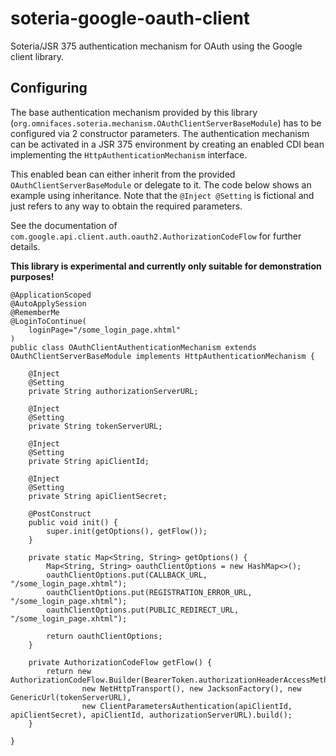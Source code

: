 # soteria-google-oauth-client

Soteria/JSR 375 authentication mechanism for OAuth using the Google client library.

## Configuring

The base authentication mechanism provided by this library (`org.omnifaces.soteria.mechanism.OAuthClientServerBaseModule`) has to be configured 
via 2 constructor parameters. The authentication mechanism can be activated in a JSR 375 environment by creating an enabled CDI bean implementing the
`HttpAuthenticationMechanism` interface.

This enabled bean can either inherit from the provided `OAuthClientServerBaseModule` or delegate to it. The code below shows an example using
inheritance. Note that the `@Inject @Setting` is fictional and just refers to any way to obtain the required parameters.

See the documentation of `com.google.api.client.auth.oauth2.AuthorizationCodeFlow` for further details.

**This library is experimental and currently only suitable for demonstration purposes!**


```
@ApplicationScoped
@AutoApplySession
@RememberMe
@LoginToContinue(
    loginPage="/some_login_page.xhtml"
)
public class OAuthClientAuthenticationMechanism extends OAuthClientServerBaseModule implements HttpAuthenticationMechanism {
    
    @Inject
    @Setting
    private String authorizationServerURL;

    @Inject
    @Setting
    private String tokenServerURL;

    @Inject
    @Setting
    private String apiClientId;

    @Inject
    @Setting
    private String apiClientSecret;
    
    @PostConstruct
    public void init() {
        super.init(getOptions(), getFlow());
    }
    
    private static Map<String, String> getOptions() {
        Map<String, String> oauthClientOptions = new HashMap<>();
        oauthClientOptions.put(CALLBACK_URL, "/some_login_page.xhtml");
        oauthClientOptions.put(REGISTRATION_ERROR_URL, "/some_login_page.xhtml");
        oauthClientOptions.put(PUBLIC_REDIRECT_URL, "/some_login_page.xhtml");
        
        return oauthClientOptions;
    }
    
    private AuthorizationCodeFlow getFlow() {
        return new AuthorizationCodeFlow.Builder(BearerToken.authorizationHeaderAccessMethod(),
                new NetHttpTransport(), new JacksonFactory(), new GenericUrl(tokenServerURL),
                new ClientParametersAuthentication(apiClientId, apiClientSecret), apiClientId, authorizationServerURL).build();
    }

}
```



